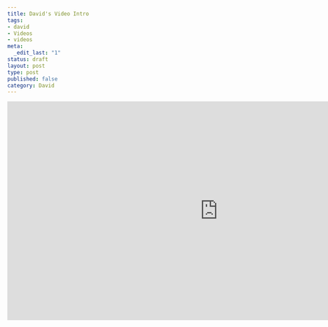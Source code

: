 ```yaml
--- 
title: David's Video Intro
tags: 
- david
- Videos
- videos
meta: 
  _edit_last: "1"
status: draft
layout: post
type: post
published: false
category: David
---
```

<div id='davidsVideoIntro'><iframe width="960" height="500" src="http://www.youtube.com/embed/2i1IvcK6HYE?wmode=transparent" frameborder="0"></iframe></div><script src='//cdnjs.cloudflare.com/ajax/libs/jquery/1.9.1/jquery.min.js'></script><script src='//cdnjs.cloudflare.com/ajax/libs/fitvids/1.0.1/jquery.fitvids.min.js'</script><script>$(function(){$('#davidsVideoIntro').fitVids();});</script>
